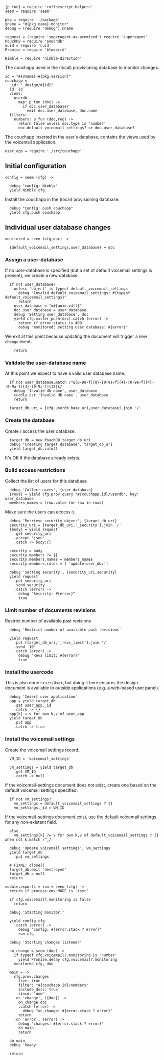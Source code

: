     {p_fun} = require 'coffeescript-helpers'
    seem = require 'seem'

    pkg = require './package'
    @name = "#{pkg.name}-monitor"
    debug = (require 'debug') @name

    request = (require 'superagent-as-promised') require 'superagent'
    PouchDB = require 'pouchdb'
    uuid = require 'uuid'
    Promise = require 'bluebird'

    Nimble = require 'nimble-direction'

The couchapp used in the (local) provisioning database to monitor changes.

    id = "#{@name}-#{pkg.version}"
    couchapp =
      _id: "_design/#{id}"
      id: id
      views:
        userdb:
          map: p_fun (doc) ->
            if doc.user_database?
              emit doc.user_database, doc.name
      filters:
        numbers: p_fun (doc,req) ->
          return false unless doc.type is 'number'
          doc.default_voicemail_settings? or doc.user_database?

The couchapp inserted in the user's database, contains the views used by the voicemail application.

    user_app = require './src/couchapp'

Initial configuration
---------------------

    config = seem (cfg) ->

      debug "config: Nimble"
      yield Nimble cfg

Install the couchapp in the (local) provisioning database.

      debug "config: push couchapp"
      yield cfg.push couchapp

Individual user database changes
--------------------------------

    monitored = seem (cfg,doc) ->

      {default_voicemail_settings,user_database} = doc

### Assign a user-database

If no user-database is specified (but a set of default voicemail settings is present), we create a new database.

      if not user_database?
        unless 'object' is typeof default_voicemail_settings
          debug "Invalid default_voicemail_settings: #{typeof default_voicemail_settings}"
          return
        user_database = "u#{uuid.v4()}"
        doc.user_database = user_database
        debug 'Setting user_database', doc
        yield cfg.master_push(doc).catch (error) ->
          return if error.status is 409
          debug "monitored: setting user_database: #{error}"

We exit at this point because updating the document will trigger a new `change` event.

        return

### Validate the user-database name

At this point we expect to have a valid user database name.

      if not user_database.match /^u[0-9a-f]{8}-[0-9a-f]{4}-[0-9a-f]{4}-[0-9a-f]{4}-[0-9a-f]{12}$/
        debug 'Invalid db name', user_database
        cuddly.csr 'Invalid db name', user_database
        return

      target_db_uri = [cfg.userdb_base_uri,user_database].join '/'

### Create the database

Create / access the user database.

      target_db = new PouchDB target_db_uri
      debug 'Creating target database', target_db_uri
      yield target_db.info()

It's OK if the database already exists.

### Build access restrictions

Collect the list of users for this database

      debug 'Collect users', {user_database}
      {rows} = yield cfg.prov.query "#{couchapp.id}/userdb", key: user_database
      members_names = (row.value for row in rows)

Make sure the users can access it.

      debug 'Retrieve security object', {target_db_uri}
      security_uri = [target_db_uri,'_security'].join '/'
      {body} = yield request
        .get security_uri
        .accept 'json'
        .catch -> body:{}

      security = body
      security.members ?= {}
      security.members.names = members_names
      security.members.roles = [ 'update:user_db:']

      debug 'Setting security', {security_uri,security}
      yield request
        .put security_uri
        .send security
        .catch (error) ->
          debug "Security: #{error}"
          true

### Limit number of documents revisions

Restrict number of available past revisions

      debug 'Restrict number of available past revisions'

      yield request
        .put [target_db_uri,'_revs_limit'].join '/'
        .send '10'
        .catch (error) ->
          debug "Revs limit: #{error}"
          true

### Install the usercode

This is also done in `src/User`, but doing it here ensures the design document is available to outside applications (e.g. a web-based user panel).

      debug 'Insert user application'
      app = yield target_db
        .get user_app._id
        .catch -> {}
      app[k] = v for own k,v of user_app
      yield target_db
        .put app
        .catch -> true

### Install the voicemail settings

Create the voicemail settings record.

      VM_ID = 'voicemail_settings'

      vm_settings = yield target_db
        .get VM_ID
        .catch -> null

If the voicemail-settings document does not exist, create one based on the default voicemail settings specified.

      if not vm_settings?
        vm_settings = default_voicemail_settings ? {}
        vm_settings._id = VM_ID

If the voicemail-settings document exist, use the default voicemail settings for any non-existent field.

      else
        vm_settings[k] ?= v for own k,v of default_voicemail_settings ? {} when not k.match /^_/

      debug 'Update voicemail settings', vm_settings
      yield target_db
        .put vm_settings

      # FIXME: close()
      target_db.emit 'destroyed'
      target_db = null
      return

    module.exports = run = seem (cfg) ->
      return if process.env.MODE is 'test'

      if cfg.voicemail?.monitoring is false
        return

      debug 'Starting monitor.'

      yield config cfg
        .catch (error) ->
          debug "config: #{error.stack ? error}"
          run cfg

      debug 'Starting changes listener'

      on_change = seem (doc) ->
        if typeof cfg.voicemail?.monitoring is 'number'
          yield Promise.delay cfg.voicemail?.monitoring
        monitored cfg, doc

      main = ->
        cfg.prov.changes
          live: true
          filter: "#{couchapp.id}/numbers"
          include_docs: true
          since: 'now'
        .on 'change', ({doc}) ->
          on_change doc
          .catch (error) ->
            debug "on_change: #{error.stack ? error}"
          return
        .on 'error', (error) ->
          debug "changes: #{error.stack ? error}"
          do main
          return

      do main
      debug 'Ready'

      return
